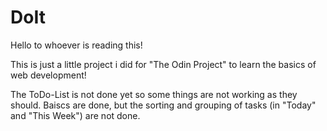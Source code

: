 # DoIt

Hello to whoever is reading this!

This is just a little project i did for "The Odin Project" to learn the basics of web development!

The ToDo-List is not done yet so some things are not working as they should. Baiscs are done, but the sorting and grouping of tasks (in "Today" and "This Week") are not done.
